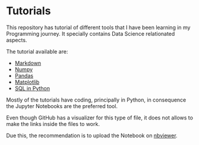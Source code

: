 # Tutorials

This repository has tutorial of different tools that I have been learning in my Programming journey. It specially contains Data Science relationated aspects.

The tutorial available are:

- [Markdown](https://github.com/SantiGonzalezz/Tutorials/blob/main/Markdown.md)
- [Numpy](https://github.com/SantiGonzalezz/Tutorials/blob/main/Numpy.ipynb)
- [Pandas]()
- [Matplotlib]()
- [SQL in Python]()

Mostly of the tutorials have coding, principally in Python, in consequence the Jupyter Notebooks are the preferred tool.

Even though GitHub has a visualizer for this type of file, it does not allows to make the links inside the files to work.

Due this, the recommendation is to upload the Notebook on [nbviewer](https://nbviewer.org/).
